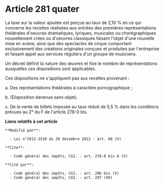 # Article 281 quater

La taxe sur la valeur ajoutée est perçue au taux de 2,10 % en ce qui concerne les recettes réalisées aux entrées des
premières représentations théâtrales d'oeuvres dramatiques, lyriques, musicales ou chorégraphiques nouvellement crées ou
d'oeuvres classiques faisant l'objet d'une nouvelle mise en scène, ainsi que des spectacles de cirque comportant
exclusivement des créations originales conçues et produites par l'entreprise et faisant appel aux services réguliers d'un
groupe de musiciens. 

Un décret définit la nature des œuvres et fixe le nombre de représentations auxquelles ces dispositions sont applicables. 

Ces dispositions ne s'appliquent pas aux recettes provenant : 

a. Des représentations théâtrales à caractère pornographique ; 

b. (Disposition devenue sans objet). 

c. De la vente de billets imposée au taux réduit de 5,5 % dans les conditions prévues au 2° du F de l'article 278-0 bis.

**Liens relatifs à cet article**

	**Modifié par**:

	  - Loi n°2012-1510 du 29 décembre 2012 - art. 68 (V)

	**Cite**:

	  - Code général des impôts, CGI. - art. 278-0 bis A (V)

	**Cité par**:

	  - Code général des impôts, CGI. - art. 296 bis (V)
	  - Code général des impôts, CGI. - art. 297 (VD)
